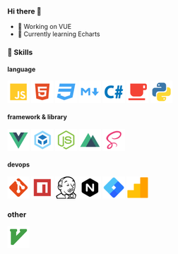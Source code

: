 ### Hi there 👋

- 🔭 Working on VUE
- 🌱 Currently learning Echarts
  
### 🚀 Skills

#### language
<img src="https://raw.githubusercontent.com/Griffin23/Griffin23/main/img/icon/javascript.png" alt="js" width="50"/>
<img src="https://raw.githubusercontent.com/Griffin23/Griffin23/main/img/icon/html.png" alt="html" width="50"/>
<img src="https://raw.githubusercontent.com/Griffin23/Griffin23/main/img/icon/css.png" alt="css" width="50"/>
<img src="https://raw.githubusercontent.com/Griffin23/Griffin23/main/img/icon/markdown.png" alt="markdown" width="50"/>
<img src="https://raw.githubusercontent.com/Griffin23/Griffin23/main/img/icon/csharp.png" alt="csharp" width="50"/>
<img src="https://raw.githubusercontent.com/Griffin23/Griffin23/main/img/icon/java.png" alt="java" width="50"/>
<img src="https://raw.githubusercontent.com/Griffin23/Griffin23/main/img/icon/python.png" alt="python" width="50"/>

#### framework & library
<img src="https://raw.githubusercontent.com/Griffin23/Griffin23/main/img/icon/vue.png" alt="vue" width="50"/>
<img src="https://raw.githubusercontent.com/Griffin23/Griffin23/main/img/icon/webpack.png" alt="webpack" width="50"/>
<img src="https://raw.githubusercontent.com/Griffin23/Griffin23/main/img/icon/nodejs.png" alt="nodejs" width="50"/>
<img src="https://raw.githubusercontent.com/Griffin23/Griffin23/main/img/icon/nuxt.png" alt="nuxt" width="50"/>
<img src="https://raw.githubusercontent.com/Griffin23/Griffin23/main/img/icon/sass.png" alt="sass" width="50"/>

#### devops 
<img src="https://raw.githubusercontent.com/Griffin23/Griffin23/main/img/icon/git.png" alt="git" width="50"/>
<img src="https://raw.githubusercontent.com/Griffin23/Griffin23/main/img/icon/npm.png" alt="npm" width="50"/>
<img src="https://raw.githubusercontent.com/Griffin23/Griffin23/main/img/icon/jenkins.png" alt="jenkins" width="50"/>
<img src="https://raw.githubusercontent.com/Griffin23/Griffin23/main/img/icon/nginx.png" alt="nginx" width="50"/>
<img src="https://raw.githubusercontent.com/Griffin23/Griffin23/main/img/icon/google-tag-manager.png" alt="google tag manager" width="50"/>
<img src="https://raw.githubusercontent.com/Griffin23/Griffin23/main/img/icon/ga.png" alt="google analytics" width="50"/>

### other
<img src="https://raw.githubusercontent.com/Griffin23/Griffin23/main/img/icon/vim.png" alt="vim" width="50"/>

<!--
**Griffin23/Griffin23** is a ✨ _special_ ✨ repository because its `README.md` (this file) appears on your GitHub profile.

Here are some ideas to get you started:

- 🔭 I’m currently working on ...
- 🌱 I’m currently learning ...
- 👯 I’m looking to collaborate on ...
- 🤔 I’m looking for help with ...
- 💬 Ask me about ...
- 📫 How to reach me: ...
- 😄 Pronouns: ...
- ⚡ Fun fact: ...
-->
